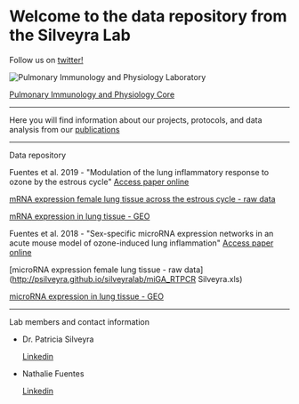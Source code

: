 # Welcome to the data repository from the Silveyra Lab


Follow us on [twitter!](https://twitter.com/silveyralab?lang=en)


![Pulmonary Immunology and Physiology Laboratory](https://lh3.googleusercontent.com/-Y-N5DQvxqv8/AAAAAAAAAAI/AAAAAAAAABM/Hed4RGZhtWs/s360-c-k-no/photo.jpg)

[Pulmonary Immunology and Physiology Core](http://www.pennstatehershey.org/web/pulmonary-core/home)


---------
Here you will find information about our projects, protocols, and data analysis from our [publications](http://www.ncbi.nlm.nih.gov/myncbi/browse/collection/43899845/?sort=date&direction=descending)


---------
Data repository

Fuentes et al. 2019 - "Modulation of the lung inflammatory response to ozone by the estrous cycle"
[Access paper online](https://physoc.onlinelibrary.wiley.com/doi/full/10.14814/phy2.14026)

[mRNA expression female lung tissue across the estrous cycle - raw data](http://psilveyra.github.io/silveyralab/GA_RTPCR_Silveyra.xls)

[mRNA expression in lung tissue - GEO](https://www.ncbi.nlm.nih.gov/geo/query/acc.cgi?acc=GSE123276)



Fuentes et al. 2018 - "Sex-specific microRNA expression networks in an acute mouse model of ozone-induced lung inflammation"
[Access paper online](https://bsd.biomedcentral.com/articles/10.1186/s13293-018-0177-7)

[microRNA expression female lung tissue - raw data](http://psilveyra.github.io/silveyralab/miGA_RTPCR Silveyra.xls)

[microRNA expression in lung tissue - GEO](https://www.ncbi.nlm.nih.gov/geo/query/acc.cgi?acc=GSE111667)


        
      
---------

Lab members and contact information

* Dr. Patricia Silveyra 

     [Linkedin](https://www.linkedin.com/in/patriciasilveyra)
    

* Nathalie Fuentes

     [Linkedin](https://www.linkedin.com/in/nathaliefuentes)



